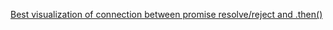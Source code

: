 [Best visualization of connection between promise resolve/reject and .then()](https://www.youtube.com/watch?v=Xs1EMmBLpn4)